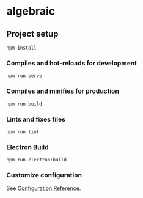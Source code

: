 # algebraic

## Project setup
```
npm install
```

### Compiles and hot-reloads for development
```
npm run serve
```

### Compiles and minifies for production
```
npm run build
```

### Lints and fixes files
```
npm run lint
```

### Electron Build
```
npm run electron:build
```

### Customize configuration
See [Configuration Reference](https://cli.vuejs.org/config/).
